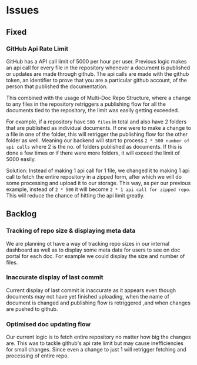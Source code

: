 # Issues

## Fixed

### GitHub Api Rate Limit

GitHub has a API call limit of 5000 per hour per user. Previous logic makes an api call for every file in the repository whenever a document is published or updates are made through github. The api calls are made with the github token, an identifier to prove that you are a particular github account, of the person that published the documentation.

This combined with the usage of Multi-Doc Repo Structure, where a change to any files in the repository retriggers a publishing flow for all the documents tied to the repository, the limit was easily getting exceeded.

For example, if a repository have `500 files` in total and also have 2 folders that are published as individual documents. If one were to make a change to a file in one of the folder, this will retrigger the publishing flow for the other folder as well. Meaning our backend will start to process `2 * 500 number of api calls` where 2 is the no. of folders published as documents. If this is done a few times or if there were more folders, it will exceed the limit of 5000 easily.

Solution:
Instead of making 1 api call for 1 file, we changed it to making 1 api call to fetch the entire repository in a zipped form, after which we will do some processing and upload it to our storage. This way, as per our previous example, instead of `2 * 500` it will become `2 * 1 api call for zipped repo`. This will reduce the chance of hitting the api limit greatly.

## Backlog

### Tracking of repo size & displaying meta data

We are planning ot have a way of tracking repo sizes in  our internal dashboard as well as to display some meta data for users to see on doc portal for each doc. For example we could display the size and number of files.

### Inaccurate display of last commit

Current display of last commit is inaccurate as it appears even though documents may not have yet finished uploading, when the name of document is changed and publishing flow is retriggered ,and when changes are pushed to github.

### Optimised doc updating flow

Our current logic is to fetch entire repository no matter how big the changes are. This was to tackle github's api rate limit but may cause inefficiencies for small changes. Since even a change to just 1 will retrigger fetching and processing of entire repo.